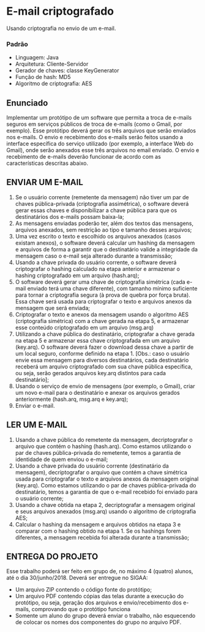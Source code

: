 # E-mail criptografado
Usando criptografia no envio de um e-mail.

### Padrão
* Linguagem: Java
* Arquitetura: Cliente-Servidor
* Gerador de chaves: classe KeyGenerator
* Função de hash: MD5
* Algoritmo de criptografia: AES 

## Enunciado
Implementar um protótipo de um software que permita a troca de e-mails seguros em serviços públicos
de troca de e-mails (como o Gmail, por exemplo). Esse protótipo deverá gerar os três arquivos que serão
enviados nos e-mails. O envio e recebimento dos e-mails serão feitos usando a interface específica do
serviço utilizado (por exemplo, a interface Web do Gmail), onde serão anexados esse três arquivos no email
enviado. O envio e recebimento de e-mails deverão funcionar de acordo com as características
descritas abaixo.

## ENVIAR UM E-MAIL
1. Se o usuário corrente (remetente da mensagem) não tiver um par de chaves pública-privada
(criptografia assimétrica), o software deverá gerar essas chaves e disponibilizar a chave pública
para que os destinatários dos e-mails possam baixa-la;
2. As mensagens enviadas poderão ter, além dos textos das mensagens, arquivos anexados, sem
restrição ao tipo e tamanho desses arquivos;
3. Uma vez escrito o texto e escolhido os arquivos anexados (casos existam anexos), o software
deverá calcular um hashing da mensagem e arquivos de forma a garantir que o destinatário
valide a integridade da mensagem caso o e-mail seja alterado durante a transmissão;
4. Usando a chave privada do usuário corrente, o software deverá criptografar o hashing calculado
na etapa anterior e armazenar o hashing criptografado em um arquivo (hash.arq);
5. O software deverá gerar uma chave de criptografia simétrica (cada e-mail enviado terá uma
chave diferente), com tamanho mínimo suficiente para tornar a criptografia segura (à prova de
quebra por força bruta). Essa chave será usada para criptografar o texto e arquivos anexos da
mensagem que será enviada;
6. Criptografar o texto e anexos da mensagem usando o algoritmo AES (criptografia simétrica) com
a chave gerada na etapa 5, e armazenar esse conteúdo criptografado em um arquivo (msg.arq)
7. Utilizando a chave pública do destinatário, criptografar a chave gerada na etapa 5 e armazenar
essa chave criptografada em um arquivo (key.arq). O software deverá fazer o download dessa
chave a partir de um local seguro, conforme definido na etapa 1. [Obs.: caso o usuário envie essa
mensagem para diversos destinatários, cada destinatário receberá um arquivo criptografado
com sua chave pública específica, ou seja, serão gerados arquivos key.arq distintos para cada
destinatário];
8. Usando o serviço de envio de mensagens (por exemplo, o Gmail), criar um novo e-mail para o
destinatário e anexar os arquivos gerados anteriormente (hash.arq, msg.arq e key.arq);
9. Enviar o e-mail.

## LER UM E-MAIL
1. Usando a chave pública do remetente da mensagem, decriptografar o arquivo que contém o
hashing (hash.arq). Como estamos utilizando o par de chaves pública-privada do remetente,
temos a garantia de identidade de quem enviou o e-mail;
2. Usando a chave privada do usuário corrente (destinatário da mensagem), decriptografar o
arquivo que contém a chave simétrica usada para criptografar o texto e arquivos anexos da
mensagem original (key.arq). Como estamos utilizando o par de chaves pública-privada do
destinatário, temos a garantia de que o e-mail recebido foi enviado para o usuário corrente;
3. Usando a chave obtida na etapa 2, decriptografar a mensagem original e seus arquivos anexados
(msg.arq) usando o algoritmo de criptografia AES;
4. Calcular o hashing da mensagem e arquivos obtidos na etapa 3 e comparar com o hashing obtido
na etapa 1. Se os hashings forem diferentes, a mensagem recebida foi alterada durante a
transmissão;


## ENTREGA DO PROJETO
Esse trabalho poderá ser feito em grupo de, no máximo 4 (quatro) alunos, até o dia 30/junho/2018.
Deverá ser entregue no SIGAA:
* Um arquivo ZIP contendo o código fonte do protótipo;
* Um arquivo PDF contendo cópias das telas durante a execução do protótipo, ou seja, geração
dos arquivos e envio/recebimento dos e-mails, comprovando que o protótipo funciona
* Somente um aluno do grupo deverá enviar o trabalho, não esquecendo de colocar os nomes dos
componentes do grupo no arquivo PDF.
